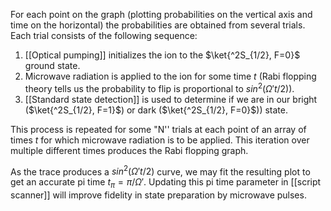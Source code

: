 For each point on the graph (plotting probabilities on the vertical axis and time on the horizontal) the probabilities are obtained from several trials. Each trial consists of the following sequence:

1. [[Optical pumping]] initializes the ion to the $\ket{^2S_{1/2}, F=0}$ ground state.
2. Microwave radiation is applied to the ion for some time $t$ (Rabi flopping theory tells us the probability to flip is proportional to $sin^2(\Omega't/2)$).
3. [[Standard state detection]] is used to determine if we are in our bright ($\ket{^2S_{1/2}, F=1}$) or dark ($\ket{^2S_{1/2}, F=0}$)) state.

This process is repeated for some "N'' trials at each point of an array of times $t$ for which microwave radiation is to be applied. This iteration over multiple different times produces the Rabi flopping graph.

As the trace produces a $sin^2(\Omega't/2)$ curve, we may fit the resulting plot to get an accurate pi time $t_\pi = \pi/\Omega'$. Updating this pi time parameter in [[script scanner]] will improve fidelity in state preparation by microwave pulses.